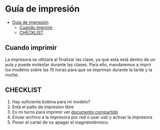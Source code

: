 
# Guía de impresión

- [Guía de impresión](#guía-de-impresión)
  - [Cuando imprimir](#cuando-imprimir)
  - [CHECKLIST](#checklist)

## Cuando imprimir

La impresora se utlizará al finalizar las clase, ya que esta está dentro de un aula y puede molestar durante las clases. Para ello, mandaremos a imprir los modelos sobre las 15 horas para que se impriman durante la tarde y la noche.

## CHECKLIST

1. Hay suficiente bobina para mi modelo?
2. Está el palto de impresión libre
3. Es mi turno para imprimir ver [documento compartido](https://docs.google.com/document/d/1mWo33LIZSVj4Wc48VMcvms9sVyLJ4WmqZVkYiJej5LE/edit?usp=sharing)
4. Enviar archivo a la impresora por red o usar usb y activar la impresora 
5. Poner el cartel de no apagar el magnetotérmico.
